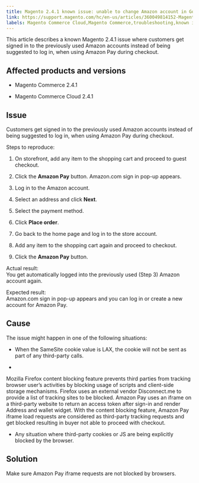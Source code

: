 ```yaml
---
title: Magento 2.4.1 known issue: unable to change Amazon account in Google Chrome
link: https://support.magento.com/hc/en-us/articles/360049814152-Magento-2-4-1-known-issue-unable-to-change-Amazon-account-in-Google-Chrome
labels: Magento Commerce Cloud,Magento Commerce,troubleshooting,known issues,browser,Amazon Pay,Javascript,cookies,2.4.1
---
```


This article describes a known Magento 2.4.1 issue where customers get signed in to the previously used Amazon accounts instead of being suggested to log in, when using Amazon Pay during checkout.

## Affected products and versions

* Magento Commerce 2.4.1

* Magento Commerce Cloud 2.4.1

## Issue

Customers get signed in to the previously used Amazon accounts instead of being suggested to log in, when using Amazon Pay during checkout.

Steps to reproduce:

1. On storefront, add any item to the shopping cart and proceed to guest checkout.

1. Click the **Amazon Pay** button. Amazon.com sign in pop-up appears.

1. Log in to the Amazon account.

1. Select an address and click **Next**.

10. Select the payment method.

12. Click **Place order**.

14. Go back to the home page and log in to the store account.

16. Add any item to the shopping cart again and proceed to checkout.

18. Click the **Amazon Pay** button.

Actual result:  
You get automatically logged into the previously used (Step 3) Amazon account again.

Expected result:  
Amazon.com sign in pop-up appears and you can log in or create a new account for Amazon Pay.

## Cause

The issue might happen in one of the following situations:

* When the SameSite cookie value is LAX, the cookie will not be sent as part of any third-party calls.

* 
Mozilla Firefox content blocking feature prevents third parties from tracking browser user’s activities by blocking usage of scripts and client-side storage mechanisms. Firefox uses an external vendor Disconnect.me to provide a list of tracking sites to be blocked. Amazon Pay uses an iframe on a third-party website to return an access token after sign-in and render Address and wallet widget. With the content blocking feature, Amazon Pay iframe load requests are considered as third-party tracking requests and get blocked resulting in buyer not able to proceed with checkout.

* Any situation where third-party cookies or JS are being explicitly blocked by the browser.

## Solution

Make sure Amazon Pay iframe requests are not blocked by browsers.

